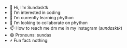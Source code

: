- 👋 Hi, I’m Sundasktk
- 👀 I’m interested in coding
- 🌱 I’m currently learning phython
- 💞️ I’m looking to collaborate on phython
- 📫 How to reach me dm me in my instagram (_sundasktk_)
- 😄 Pronouns: sundas
- ⚡ Fun fact: nothing

<!---
Sundasktk09/Sundasktk09 is a ✨ special ✨ repository because its `README.md` (this file) appears on your GitHub profile.
You can click the Preview link to take a look at your changes.
--->
